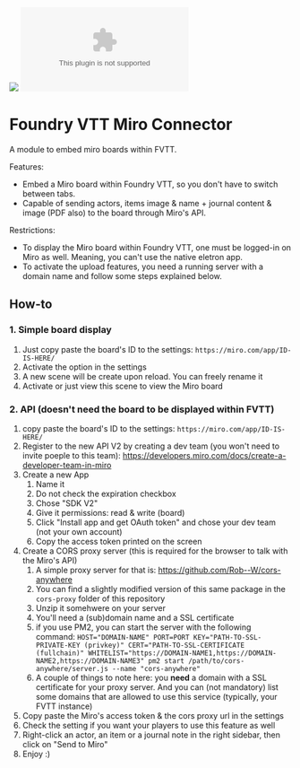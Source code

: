 ![](https://img.shields.io/badge/Foundry-v9-informational)
![Latest Release Download Count](https://img.shields.io/github/downloads/DarKDinDoN/foundryvtt-miro-connector/latest/module.zip)

# Foundry VTT Miro Connector

A module to embed miro boards within FVTT.

Features:

- Embed a Miro board within Foundry VTT, so you don't have to switch between tabs.
- Capable of sending actors, items image & name + journal content & image (PDF also) to the board through Miro's API.

Restrictions:

- To display the Miro board within Foundry VTT, one must be logged-in on Miro as well. Meaning, you can't use the native eletron app.
- To activate the upload features, you need a running server with a domain name and follow some steps explained below.

## How-to

### 1. Simple board display

1. Just copy paste the board's ID to the settings: `https://miro.com/app/ID-IS-HERE/`
2. Activate the option in the settings
3. A new scene will be create upon reload. You can freely rename it
4. Activate or just view this scene to view the Miro board

### 2. API (doesn't need the board to be displayed within FVTT)

1. copy paste the board's ID to the settings: `https://miro.com/app/ID-IS-HERE/`
2. Register to the new API V2 by creating a dev team (you won't need to invite poeple to this team): https://developers.miro.com/docs/create-a-developer-team-in-miro
3. Create a new App
   1. Name it
   2. Do not check the expiration checkbox
   3. Chose "SDK V2"
   4. Give it permissions: read & write (board)
   5. Click "Install app and get OAuth token" and chose your dev team (not your own account)
   6. Copy the access token printed on the screen
4. Create a CORS proxy server (this is required for the browser to talk with the Miro's API)
   1. A simple proxy server for that is: https://github.com/Rob--W/cors-anywhere
   2. You can find a slightly modified version of this same package in the `cors-proxy` folder of this repository
   3. Unzip it somehwere on your server
   4. You'll need a (sub)domain name and a SSL certificate
   5. if you use PM2, you can start the server with the following command: `HOST="DOMAIN-NAME" PORT=PORT KEY="PATH-TO-SSL-PRIVATE-KEY (privkey)" CERT="PATH-TO-SSL-CERTIFICATE (fullchain)" WHITELIST="https://DOMAIN-NAME1,https://DOMAIN-NAME2,https://DOMAIN-NAME3" pm2 start /path/to/cors-anywhere/server.js --name "cors-anywhere"`
   6. A couple of things to note here: you **need** a domain with a SSL certificate for your proxy server. And you can (not mandatory) list some domains that are allowed to use this service (typically, your FVTT instance)
5. Copy paste the Miro's access token & the cors proxy url in the settings
6. Check the setting if you want your players to use this feature as well
7. Right-click an actor, an item or a journal note in the right sidebar, then click on "Send to Miro"
8. Enjoy :)

